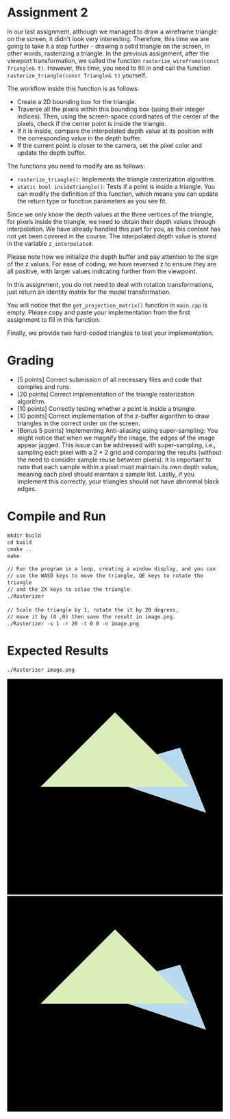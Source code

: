 # Assignment 2
In our last assignment, although we managed to draw a wireframe triangle on the screen, it didn't look very interesting. Therefore, this time we are going to take it a step further - drawing a solid triangle on the screen, in other words, rasterizing a triangle. In the previous assignment, after the viewport transformation, we called the function `rasterize_wireframe(const Triangle& t)`. However, this time, you need to fill in and call the function `rasterize_triangle(const Triangle& t)` yourself.

The workflow inside this function is as follows:

* Create a 2D bounding box for the triangle.
* Traverse all the pixels within this bounding box (using their integer indices). Then, using the screen-space coordinates of the center of the pixels, check if the center point is inside the triangle.
* If it is inside, compare the interpolated depth value at its position with the corresponding value in the depth buffer.
* If the current point is closer to the camera, set the pixel color and update the depth buffer.

The functions you need to modify are as follows:

* `rasterize_triangle()`: Implements the triangle rasterization algorithm.
* `static bool insideTriangle()`: Tests if a point is inside a triangle. You can modify the definition of this function, which means you can update the return type or function parameters as you see fit.

Since we only know the depth values at the three vertices of the triangle, for pixels inside the triangle, we need to obtain their depth values through interpolation. We have already handled this part for you, as this content has not yet been covered in the course. The interpolated depth value is stored in the variable `z_interpolated`.

Please note how we initialize the depth buffer and pay attention to the sign of the z values. For ease of coding, we have reversed z to ensure they are all positive, with larger values indicating further from the viewpoint.

In this assignment, you do not need to deal with rotation transformations, just return an identity matrix for the model transformation.

You will notice that the `get_projection_matrix()` function in `main.cpp` is empty. Please copy and paste your implementation from the first assignment to fill in this function.

Finally, we provide two hard-coded triangles to test your implementation.

# Grading
* [5 points] Correct submission of all necessary files and code that compiles and runs.
* [20 points] Correct implementation of the triangle rasterization algorithm.
* [10 points] Correctly testing whether a point is inside a triangle.
* [10 points] Correct implementation of the z-buffer algorithm to draw triangles in the correct order on the screen.
* [Bonus 5 points] Implementing Anti-aliasing using super-sampling: You might notice that when we magnify the image, the edges of the image appear jagged. This issue can be addressed with super-sampling, i.e., sampling each pixel with a 2 * 2 grid and comparing the results (without the need to consider sample reuse between pixels). It is important to note that each sample within a pixel must maintain its own depth value, meaning each pixel should maintain a sample list. Lastly, if you implement this correctly, your triangles should not have abnormal black edges.

# Compile and Run
```
mkdir build
cd build
cmake ..
make
```

```
// Run the program in a loop, creating a window display, and you can
// use the WASD keys to move the triangle, QE keys to rotate the triangle
// and the ZX keys to sclae the triangle.
./Rasterizer

// Scale the triangle by 1, rotate the it by 20 degrees, 
// move it by (0 ,0) then save the result in image.png.
./Rasterizer -s 1 -r 20 -t 0 0 -n image.png 
```

# Expected Results
```
./Rasterizer image.png
```
![Expected Results](./example/image.png)
![Expected Results](./example/anti.png)